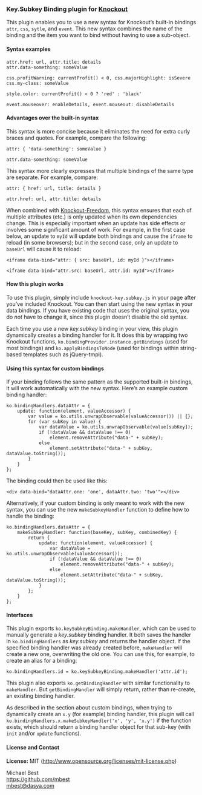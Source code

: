 ### **Key.Subkey Binding** plugin for [Knockout](http://knockoutjs.com/)

This plugin enables you to use a new syntax for Knockout’s built-in bindings `attr`, `css`, `sytle`, and `event`. This new syntax combines the name of the binding and the item you want to bind without having to use a sub-object.

#### Syntax examples

    attr.href: url, attr.title: details
    attr.data-something: someValue
    
    css.profitWarning: currentProfit() < 0, css.majorHighlight: isSevere
    css.my-class: someValue
    
    style.color: currentProfit() < 0 ? 'red' : 'black'
    
    event.mouseover: enableDetails, event.mouseout: disableDetails

#### Advantages over the built-in syntax

This syntax is more concise because it eliminates the need for extra curly braces and quotes. For example, compare the following:

    attr: { 'data-something': someValue }
    
    attr.data-something: someValue

This syntax more clearly expresses that multiple bindings of the same type are separate. For example, compare:

    attr: { href: url, title: details }
    
    attr.href: url, attr.title: details

When combined with [Knockout-Freedom](https://github.com/mbest/knockout-freedom), this syntax ensures that each of multiple attributes (etc.) is only updated when its own dependencies change. This is especially important when an update has side effects or involves some significant amount of work. For example, in the first case below, an update to `myId` will update both bindings and cause the `iframe` to reload (in some browsers); but in the second case, only an update to `baseUrl` will cause it to reload:

    <iframe data-bind="attr: { src: baseUrl, id: myId }"></iframe>
    
    <iframe data-bind="attr.src: baseUrl, attr.id: myId"></iframe>
    
#### How this plugin works

To use this plugin, simply include `knockout-key.subkey.js` in your page after you’ve included Knockout. You can then start using the new syntax in your data bindings. If you have existing code that uses the original syntax, you do *not* have to change it, since this plugin doesn’t disable the old syntax.

Each time you use a new *key.subkey* binding in your view, this plugin dynamically creates a binding handler for it. It does this by wrapping two Knockout functions, `ko.bindingProvider.instance.getBindings` (used for most bindings) and `ko.applyBindingsToNode` (used for bindings within string-based templates such as jQuery-tmpl).

#### Using this syntax for custom bindings

If your binding follows the same pattern as the supported built-in bindings, it will work automatically with the new syntax. Here’s an example custom binding handler:

    ko.bindingHandlers.dataAttr = {
        update: function(element, valueAccessor) {
            var value = ko.utils.unwrapObservable(valueAccessor()) || {};
            for (var subKey in value) {
                var dataValue = ko.utils.unwrapObservable(value[subKey]);
                if (!dataValue && dataValue !== 0)
                    element.removeAttribute("data-" + subKey);
                else
                    element.setAttribute("data-" + subKey, dataValue.toString());
            }
        }
    };

The binding could then be used like this:

    <div data-bind="dataAttr.one: 'one', dataAttr.two: 'two'"></div>
    
Alternatively, if your custom binding is only meant to work with the new syntax, you can use the new `makeSubkeyHandler` function to define how to handle the binding:

    ko.bindingHandlers.dataAttr = {
        makeSubkeyHandler: function(baseKey, subKey, combinedKey) {
            return {
                update: function(element, valueAccessor) {
                    var dataValue = ko.utils.unwrapObservable(valueAccessor());
                    if (!dataValue && dataValue !== 0)
                        element.removeAttribute("data-" + subKey);
                    else
                        element.setAttribute("data-" + subKey, dataValue.toString());
                }
            };
        }
    };
	
#### Interfaces

This plugin exports `ko.keySubkeyBinding.makeHandler`, which can be used to manually generate a *key.subkey* binding handler. It both saves the handler in `ko.bindingHandlers` as *key.subkey* and returns the handler object. If the specified binding handler was already created before, `makeHandler` will create a new one, overwriting the old one. You can use this, for example, to create an alias for a binding:

    ko.bindingHandlers.id = ko.keySubkeyBinding.makeHandler('attr.id');

This plugin also exports `ko.getBindingHandler` with similar functionality to `makeHandler`. But `getBindingHandler` will simply return, rather than re-create, an existing binding handler.

As described in the section about custom bindings, when trying to dynamically create an `x.y` (for example) binding handler, this plugin will call `ko.bindingHandlers.x.makeSubkeyHandler('x', 'y', 'x.y')` if the function exists, which should return a binding handler object for that sub-key (with `init` and/or `update` functions).

#### License and Contact

**License:** MIT (http://www.opensource.org/licenses/mit-license.php)

Michael Best<br>
https://github.com/mbest<br>
mbest@dasya.com
